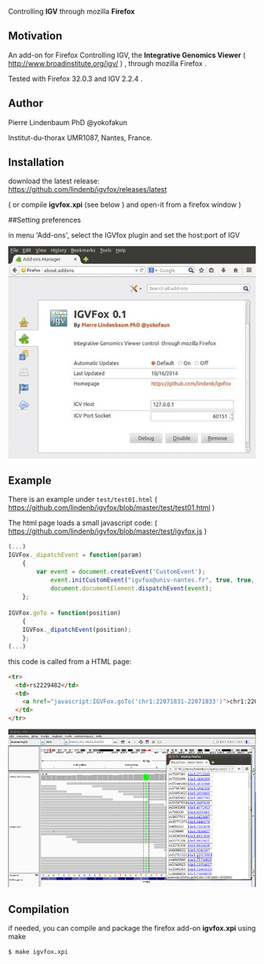 Controlling **IGV** through mozilla **Firefox** 

## Motivation

An add-on for Firefox Controlling IGV, the **Integrative Genomics Viewer**  ( http://www.broadinstitute.org/igv/ ) , through mozilla Firefox . 

Tested with Firefox 32.0.3 and IGV 2.2.4 .

## Author

Pierre Lindenbaum PhD  @yokofakun 

Institut-du-thorax UMR1087, Nantes, France.




## Installation

download the latest release: https://github.com/lindenb/igvfox/releases/latest

( or compile **igvfox.xpi** (see below ) and  open-it from a firefox window  )



##Setting preferences

in menu 'Add-ons', select the IGVfox plugin and set the host:port of IGV

![PreferencesPanel](https://raw.githubusercontent.com/lindenb/igvfox/master/doc/preferences.jpg)


## Example

There is an example under `test/test01.html` ( https://github.com/lindenb/igvfox/blob/master/test/test01.html )

The html page loads a small javascript code: ( https://github.com/lindenb/igvfox/blob/master/test/igvfox.js )

```javascript
(...)
IGVFox._dipatchEvent = function(param)
	{
		var event = document.createEvent('CustomEvent');
       		event.initCustomEvent("igvfox@univ-nantes.fr", true, true, param );
       		document.documentElement.dispatchEvent(event); 
	};

IGVFox.goTo = function(position)
	{
	IGVFox._dipatchEvent(position);
	};
(...)
```

this code is called from a HTML page:

```html
<tr>
  <td>rs2229482</td>
  <td>
    <a href="javascript:IGVFox.goTo('chr1:22071831-22071833')">chr1:22071832</a>
  </td>
</tr>
```


![PreferencesPanel](https://raw.githubusercontent.com/lindenb/igvfox/master/doc/screenshot01.png)



## Compilation

if needed, you can compile and package the firefox add-on **igvfox.xpi** using make

```bash
$ make igvfox.xpi
```

<!--
## Resources that have been helpful during the developement of this add-on.

* http://www.broadinstitute.org/igv/PortCommands
* "Adding a New Protocol to Mozilla" http://www.nexgenmedia.net/docs/protocol/
* "Writing a Firefox Protocol Handler" http://mike.kaply.com/2011/01/18/writing-a-firefox-protocol-handler/
* https://developer.mozilla.org/en-US/Firefox/Multiprocess_Firefox/The_message_manager
* https://developer.mozilla.org/en-US/Add-ons/SDK/Guides/Content_Scripts
* https://developer.mozilla.org/en-US/Add-ons/SDK/Tutorials/Creating_reusable_modules

-->
